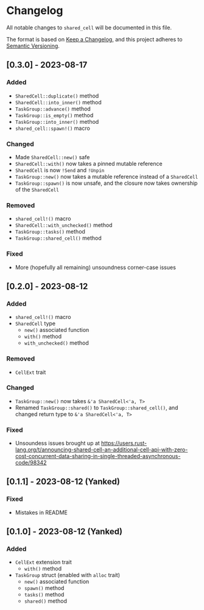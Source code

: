 # Changelog
All notable changes to `shared_cell` will be documented in this file.

The format is based on [Keep a Changelog], and this project adheres to
[Semantic Versioning].

## [0.3.0] - 2023-08-17
### Added
 - `SharedCell::duplicate()` method
 - `SharedCell::into_inner()` method
 - `TaskGroup::advance()` method
 - `TaskGroup::is_empty()` method
 - `TaskGroup::into_inner()` method
 - `shared_cell::spawn!()` macro

### Changed
 - Made `SharedCell::new()` safe
 - `SharedCell::with()` now takes a pinned mutable reference
 - `SharedCell` is now `!Send` and `!Unpin`
 - `TaskGroup::new()` now takes a mutable reference instead of a `SharedCell`
 - `TaskGroup::spawn()` is now unsafe, and the closure now takes ownership of
   the `SharedCell`

### Removed
 - `shared_cell!()` macro
 - `SharedCell::with_unchecked()` method
 - `TaskGroup::tasks()` method
 - `TaskGroup::shared_cell()` method

### Fixed
 - More (hopefully all remaining) unsoundness corner-case issues

## [0.2.0] - 2023-08-12
### Added
 - `shared_cell!()` macro
 - `SharedCell` type
   - `new()` associated function
   - `with()` method
   - `with_unchecked()` method

### Removed
 - `CellExt` trait

### Changed
 - `TaskGroup::new()` now takes `&'a SharedCell<'a, T>`
 - Renamed `TaskGroup::shared()` to `TaskGroup::shared_cell()`, and changed
   return type to `&'a SharedCell<'a, T>`

### Fixed
 - Unsoundess issues brought up at <https://users.rust-lang.org/t/announcing-shared-cell-an-additional-cell-api-with-zero-cost-concurrent-data-sharing-in-single-threaded-asynchronous-code/98342>

## [0.1.1] - 2023-08-12 (Yanked)
### Fixed
 - Mistakes in README

## [0.1.0] - 2023-08-12 (Yanked)
### Added
 - `CellExt` extension trait
   - `with()` method
 - `TaskGroup` struct (enabled with `alloc` trait)
   - `new()` associated function
   - `spawn()` method
   - `tasks()` method
   - `shared()` method

[Keep a Changelog]: https://keepachangelog.com/en/1.0.0/
[Semantic Versioning]: https://github.com/AldaronLau/semver/blob/stable/README.md
